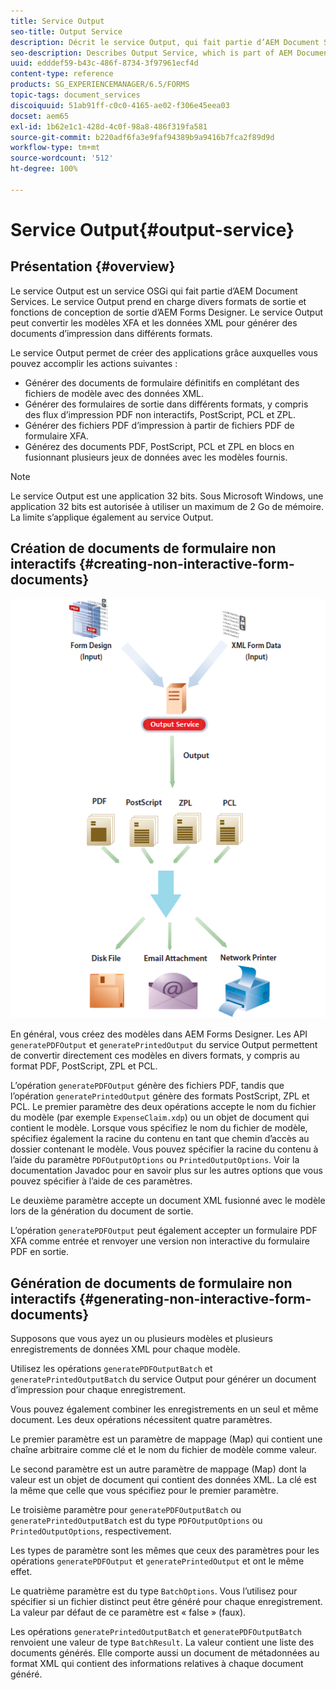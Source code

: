 ```yaml
---
title: Service Output
seo-title: Output Service
description: Décrit le service Output, qui fait partie d’AEM Document Services
seo-description: Describes Output Service, which is part of AEM Document Services
uuid: edddef59-b43c-486f-8734-3f97961ecf4d
content-type: reference
products: SG_EXPERIENCEMANAGER/6.5/FORMS
topic-tags: document_services
discoiquuid: 51ab91ff-c0c0-4165-ae02-f306e45eea03
docset: aem65
exl-id: 1b62e1c1-428d-4c0f-98a8-486f319fa581
source-git-commit: b220adf6fa3e9faf94389b9a9416b7fca2f89d9d
workflow-type: tm+mt
source-wordcount: '512'
ht-degree: 100%

---
```


# Service Output{#output-service}

## Présentation {#overview}

Le service Output est un service OSGi qui fait partie d’AEM Document Services. Le service Output prend en charge divers formats de sortie et fonctions de conception de sortie d’AEM Forms Designer. Le service Output peut convertir les modèles XFA et les données XML pour générer des documents d’impression dans différents formats.

Le service Output permet de créer des applications grâce auxquelles vous pouvez accomplir les actions suivantes :

* Générer des documents de formulaire définitifs en complétant des fichiers de modèle avec des données XML.
* Générer des formulaires de sortie dans différents formats, y compris des flux d’impression PDF non interactifs, PostScript, PCL et ZPL.
* Générer des fichiers PDF d’impression à partir de fichiers PDF de formulaire XFA.
* Générez des documents PDF, PostScript, PCL et ZPL en blocs en fusionnant plusieurs jeux de données avec les modèles fournis.

>[!NOTE]
>
>Le service Output est une application 32 bits. Sous Microsoft Windows, une application 32 bits est autorisée à utiliser un maximum de 2 Go de mémoire. La limite s’applique également au service Output.

## Création de documents de formulaire non interactifs {#creating-non-interactive-form-documents}

![usingoutput_modified](assets/usingoutput_modified.png)

En général, vous créez des modèles dans AEM Forms Designer. Les API `generatePDFOutput` et `generatePrintedOutput` du service Output permettent de convertir directement ces modèles en divers formats, y compris au format PDF, PostScript, ZPL et PCL.

L’opération `generatePDFOutput` génère des fichiers PDF, tandis que l’opération `generatePrintedOutput` génère des formats PostScript, ZPL et PCL. Le premier paramètre des deux opérations accepte le nom du fichier du modèle (par exemple `ExpenseClaim.xdp`) ou un objet de document qui contient le modèle. Lorsque vous spécifiez le nom du fichier de modèle, spécifiez également la racine du contenu en tant que chemin d’accès au dossier contenant le modèle. Vous pouvez spécifier la racine du contenu à l’aide du paramètre `PDFOutputOptions` ou `PrintedOutputOptions`. Voir la documentation Javadoc pour en savoir plus sur les autres options que vous pouvez spécifier à l’aide de ces paramètres.

Le deuxième paramètre accepte un document XML fusionné avec le modèle lors de la génération du document de sortie.

L’opération `generatePDFOutput` peut également accepter un formulaire PDF XFA comme entrée et renvoyer une version non interactive du formulaire PDF en sortie.

## Génération de documents de formulaire non interactifs {#generating-non-interactive-form-documents}

Supposons que vous ayez un ou plusieurs modèles et plusieurs enregistrements de données XML pour chaque modèle.

Utilisez les opérations `generatePDFOutputBatch` et `generatePrintedOutputBatch` du service Output pour générer un document d’impression pour chaque enregistrement.

Vous pouvez également combiner les enregistrements en un seul et même document. Les deux opérations nécessitent quatre paramètres.

Le premier paramètre est un paramètre de mappage (Map) qui contient une chaîne arbitraire comme clé et le nom du fichier de modèle comme valeur.

Le second paramètre est un autre paramètre de mappage (Map) dont la valeur est un objet de document qui contient des données XML. La clé est la même que celle que vous spécifiez pour le premier paramètre.

Le troisième paramètre pour `generatePDFOutputBatch` ou `generatePrintedOutputBatch` est du type `PDFOutputOptions` ou `PrintedOutputOptions`, respectivement.

Les types de paramètre sont les mêmes que ceux des paramètres pour les opérations `generatePDFOutput` et `generatePrintedOutput` et ont le même effet.

Le quatrième paramètre est du type `BatchOptions`. Vous l’utilisez pour spécifier si un fichier distinct peut être généré pour chaque enregistrement. La valeur par défaut de ce paramètre est « false » (faux).

Les opérations `generatePrintedOutputBatch` et `generatePDFOutputBatch` renvoient une valeur de type `BatchResult`. La valeur contient une liste des documents générés. Elle comporte aussi un document de métadonnées au format XML qui contient des informations relatives à chaque document généré.
